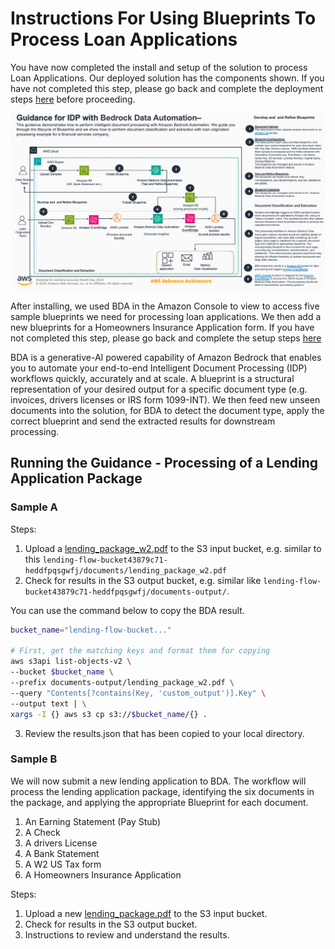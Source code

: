 # Instructions For Using Blueprints To Process Loan Applications

You have now completed the install and setup of the solution to process Loan Applications. Our deployed solution has the components shown. If you have not completed this step, please go back and complete the deployment steps [here](https://github.com/aws-solutions-library-samples/guidance-for-intelligent-document-processing-using-amazon-bedrock/blob/main/deployment/docs/a_lending_01_deployment.md) before proceeding. 

<img src="../../assets/architectures/a_lending_flow_architecture.png" width="800" />

After installing, we used BDA in the Amazon Console to view  to access five sample blueprints we need for processing loan applications. We then add a new blueprints for a Homeowners Insurance Application form. If you have not completed this step, please go back and complete the setup steps [here]([./console-blueprint-instructions.md](https://github.com/aws-solutions-library-samples/guidance-for-intelligent-document-processing-using-amazon-bedrock/blob/main/deployment/docs/a_lending_02_setup_blueprints.md))


BDA is a generative-AI powered capability of Amazon Bedrock that enables you to automate your end-to-end Intelligent Document Processing (IDP) workflows quickly, accurately and at scale. A blueprint is a structural representation of your desired output for a specific document type (e.g. invoices, drivers licenses or IRS form 1099-INT). We then feed new unseen documents into the solution, for BDA to detect the document type, apply the correct blueprint and send the extracted results for downstream processing.

## Running the Guidance - Processing of a Lending Application Package

### Sample A

Steps:
1. Upload a [lending_package_w2.pdf](../../assets/data/lending_package_w2.pdf) to the S3 input bucket, e.g. similar to this `lending-flow-bucket43879c71-heddfpqsgwfj/documents/lending_package_w2.pdf`
2. Check for results in the S3 output bucket, e.g. similar like `lending-flow-bucket43879c71-heddfpqsgwfj/documents-output/`.

You can use the command below to copy the BDA result.
```bash
bucket_name="lending-flow-bucket..."

# First, get the matching keys and format them for copying
aws s3api list-objects-v2 \
--bucket $bucket_name \
--prefix documents-output/lending_package_w2.pdf \
--query "Contents[?contains(Key, 'custom_output')].Key" \
--output text | \
xargs -I {} aws s3 cp s3://$bucket_name/{} .
```

3. Review the results.json that has been copied to your local directory.

### Sample B
We will now submit a new lending application to BDA. The workflow will process the lending application package, identifying the six documents in the package, and applying the appropriate Blueprint for each document. 

1.  An Earning Statement (Pay Stub)
2.  A Check
3.  A drivers License
4.  A Bank Statement
5.  A W2 US Tax form
6.  A Homeowners Insurance Application

Steps:
1. Upload a new [lending_package.pdf](../../assets/data/lending_package.pdf) to the S3 input bucket. 
2. Check for results in the S3 output bucket. 
3. Instructions to review and understand the results. 
 

